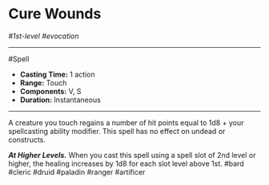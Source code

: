 # Cure Wounds
*#1st-level #evocation*
___ 
#Spell
- **Casting Time:** 1 action
- **Range:** Touch
- **Components:** V, S
- **Duration:** Instantaneous
---
A creature you touch regains a number of hit points equal to 1d8 + your spellcasting ability modifier. This spell has no effect on undead or constructs.

***At Higher Levels.*** When you cast this spell using a spell slot of 2nd level or higher, the healing increases by 1d8 for each slot level above 1st.
#bard
#cleric
#druid
#paladin
#ranger
#artificer